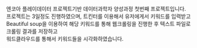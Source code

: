 엔코아 플레이데이터 프로젝트기반 데이터과학자 양성과정 첫번째 프로젝트입니다.  
프로젝트는 3일정도 진행하였으며, 트킨터를 이용해서 유저에게서 키워드를 입력받고    
Beautiful soup을 이용하여 해당 키워드를 통해 웹크롤링을 진행한 후 텍스트 파일로 크롤링 결과를 저장하고    
워드클라우드를 통해서 키워드들을 시각화하였습니다.
